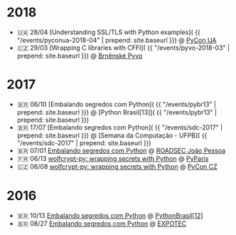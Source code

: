 ---
---

# 2018

- 🇺🇦 28/04 [Understanding SSL/TLS with Python examples](
    {{ "/events/pyconua-2018-04" | prepend: site.baseurl }})
@ [PyCon UA](
    https://2018.uapycon.org)
- 🇨🇿 29/03 [Wrapping C libraries with CFFI](
    {{ "/events/pyvo-2018-03" | prepend: site.baseurl }})
@ [Brněnské Pyvo](
    https://pyvo.cz/brno-pyvo/2018-03/)


# 2017

- 🇧🇷 06/10 [Embalando segredos com Python](
    {{ "/events/pybr13" | prepend: site.baseurl }})
@ [Python Brasil[13]](
    {{ "/events/pybr13" | prepend: site.baseurl }})
- 🇧🇷 17/07 [Embalando segredos com Python](
    {{ "/events/sdc-2017" | prepend: site.baseurl }})
@ [Semana da Computação - UFPB](
    {{ "/events/sdc-2017" | prepend: site.baseurl }})
- 🇧🇷 07/01 [Embalando segredos com Python](
    https://moisesguimaraes.github.io/roadsec2017-wolfcrypt/)
@ [ROADSEC João Pessoa](
    https://roadsec.com.br/joaopessoa2017/)
- 🇫🇷 06/13 [wolfcrypt-py: wrapping secrets with Python](
    https://moisesguimaraes.github.io/pyparis2017-wolfcrypt/)
@ [PyParis](
    http://pyparis.org)
- 🇨🇿 06/08 [wolfcrypt-py: wrapping secrets with Python](
    https://moisesguimaraes.github.io/pyconcz2017-wolfcrypt/)
@ [PyCon CZ](
    https://cz.pycon.org/2017/)

# 2016

- 🇧🇷 10/13 [Embalando segredos com Python](
    https://moisesguimaraes.github.io/pybr12-wolfcrypt-py/)
@ [PythonBrasil[12]](
    https://moisesguimaraes.github.io/pybr12-wolfcrypt-py/)
- 🇧🇷 08/27 [Embalando segredos com Python](
    https://moisesguimaraes.github.io/expotec-2016-wolfcrypt-py/)
@ [EXPOTEC](
    https://moisesguimaraes.github.io/expotec-2016-wolfcrypt-py/)
